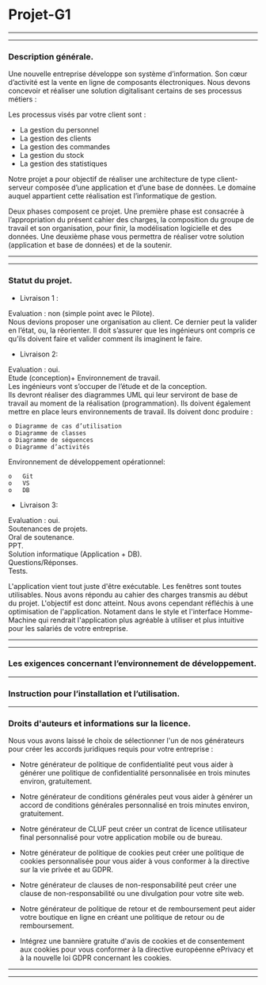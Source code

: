 # Projet-G1
***
***

### Description générale.

Une nouvelle entreprise développe son système d’information. Son cœur d’activité est la vente en ligne de composants électroniques. Nous devons concevoir et réaliser une solution digitalisant certains de ses processus métiers : 

Les processus visés par votre client sont :

* La gestion du personnel
* La gestion des clients
* La gestion des commandes
* La gestion du stock
* La gestion des statistiques


Notre projet a pour objectif de réaliser une architecture de type client-serveur composée d’une application et d’une base de données. Le domaine auquel appartient cette réalisation est l’informatique de gestion.
 
Deux phases composent ce projet. Une première phase est consacrée à l’appropriation du présent cahier des charges, la composition du groupe de travail et son organisation, pour finir, la modélisation logicielle et des données. Une deuxième phase vous permettra de réaliser votre solution (application et base de données) et de la soutenir. 

***
***
### Statut du projet.


* Livraison 1 :  

Evaluation : non (simple point avec le Pilote).    
Nous devions proposer une organisation au client.  Ce dernier peut la valider en l’état, ou, la réorienter.   Il doit s’assurer que les ingénieurs ont compris ce qu’ils doivent faire et valider comment ils imaginent le faire.

 *  Livraison 2: 
 
Evaluation : oui.  
Etude (conception)+ Environnement de travail.  
Les ingénieurs vont s’occuper de l’étude et de la conception.  
Ils devront réaliser des diagrammes UML qui leur serviront de base de travail au moment de la réalisation (programmation).  Ils doivent également mettre en place leurs environnements de travail. Ils doivent donc produire : 

    o Diagramme de cas d’utilisation  
    o Diagramme de classes  
    o Diagramme de séquences  	
    o Diagramme d’activités  

Environnement de développement opérationnel:

    o	Git  
    o	VS  
    o	DB  

* Livraison 3:

Evaluation : oui.  
Soutenances de projets.  	
Oral de soutenance.  
PPT.  
Solution informatique (Application + DB).  
Questions/Réponses.  
Tests.  

L'application vient tout juste d'être exécutable. Les fenêtres sont toutes utilisables. Nous avons répondu au cahier des charges transmis au début du projet. L'objectif est donc atteint. Nous avons cependant réfléchis à une optimisation de l'application. Notament dans le style et l'interface Homme-Machine qui rendrait l'application plus agréable à utiliser et plus intuitive pour les salariés de votre entreprise.

***
***
### Les exigences concernant l’environnement de développement.


***
### Instruction pour l’installation et l’utilisation.




***
### Droits d'auteurs et informations sur la licence.

Nous vous avons laissé le choix de sélectionner l'un de nos générateurs pour créer les accords juridiques requis pour votre entreprise :  

 * Notre générateur de politique de confidentialité peut vous aider à générer une politique de confidentialité personnalisée en trois minutes environ, gratuitement.  
 
 * Notre générateur de conditions générales peut vous aider à générer un accord de conditions générales personnalisé en trois minutes environ, gratuitement.
 * Notre générateur de CLUF peut créer un contrat de licence utilisateur final personnalisé pour votre application mobile ou de bureau.
 * Notre générateur de politique de cookies peut créer une politique de cookies personnalisée pour vous aider à vous conformer à la directive sur la vie privée et au GDPR.
 * Notre générateur de clauses de non-responsabilité peut créer une clause de non-responsabilité ou une divulgation pour votre site web.
 * Notre générateur de politique de retour et de remboursement peut aider votre boutique en ligne en créant une politique de retour ou de remboursement.
 * Intégrez une bannière gratuite d'avis de cookies et de consentement aux cookies pour vous conformer à la directive européenne ePrivacy et à la nouvelle loi GDPR concernant les cookies.



***
***
